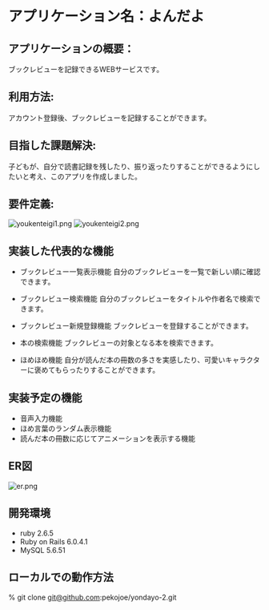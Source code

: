 # アプリケーション名：よんだよ


## アプリケーションの概要：
  ブックレビューを記録できるWEBサービスです。


## 利用方法: 
  アカウント登録後、ブックレビューを記録することができます。


## 目指した課題解決: 
  子どもが、自分で読書記録を残したり、振り返ったりすることができるようにしたいと考え、このアプリを作成しました。


## 要件定義:
  ![youkenteigi1.png](yondayo-2/app/assets/images/readme/youkenteigi1.png)
  ![youkenteigi2.png](yondayo-2/app/assets/images/readme/youkenteigi2.png)


## 実装した代表的な機能
  * ブックレビュー一覧表示機能
    自分のブックレビューを一覧で新しい順に確認できます。

  * ブックレビュー検索機能
    自分のブックレビューをタイトルや作者名で検索できます。

  * ブックレビュー新規登録機能
    ブックレビューを登録することができます。

  * 本の検索機能
    ブックレビューの対象となる本を検索できます。

  * ほめほめ機能
    自分が読んだ本の冊数の多さを実感したり、可愛いキャラクターに褒めてもらったりすることができます。


## 実装予定の機能
  * 音声入力機能
  * ほめ言葉のランダム表示機能  
  * 読んだ本の冊数に応じてアニメーションを表示する機能


## ER図
  ![er.png](yondayo-2/app/assets/images/readme/er.png)


## 開発環境
  * ruby 2.6.5
  * Ruby on Rails 6.0.4.1
  * MySQL 5.6.51


## ローカルでの動作方法
  % git clone git@github.com:pekojoe/yondayo-2.git